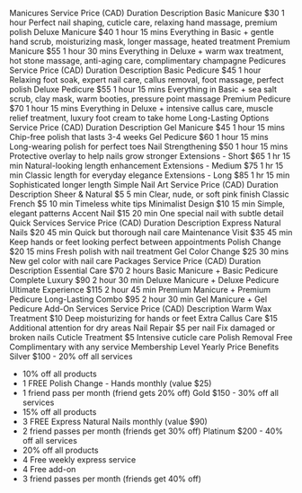 Manicures
Service	Price (CAD)	Duration	Description
Basic Manicure	$30	1 hour	Perfect nail shaping, cuticle care, relaxing hand massage, premium polish
Deluxe Manicure	$40	1 hour 15 mins	Everything in Basic + gentle hand scrub, moisturizing mask, longer massage, heated treatment
Premium Manicure	$55	1 hour 30 mins	Everything in Deluxe + warm wax treatment, hot stone massage, anti-aging care, complimentary champagne
Pedicures
Service	Price (CAD)	Duration	Description
Basic Pedicure	$45	1 hour	Relaxing foot soak, expert nail care, callus removal, foot massage, perfect polish
Deluxe Pedicure	$55	1 hour 15 mins	Everything in Basic + sea salt scrub, clay mask, warm booties, pressure point massage
Premium Pedicure	$70	1 hour 15 mins	Everything in Deluxe + intensive callus care, muscle relief treatment, luxury foot cream to take home
Long-Lasting Options
Service	Price (CAD)	Duration	Description
Gel Manicure	$45	1 hour 15 mins	Chip-free polish that lasts 3-4 weeks
Gel Pedicure	$60	1 hour 15 mins	Long-wearing polish for perfect toes
Nail Strengthening	$50	1 hour 15 mins	Protective overlay to help nails grow stronger
Extensions - Short	$65	1 hr 15 min	Natural-looking length enhancement
Extensions - Medium	$75	1 hr 15 min	Classic length for everyday elegance
Extensions - Long	$85	1 hr 15 min	Sophisticated longer length
Simple Nail Art
Service	Price (CAD)	Duration	Description
Sheer & Natural	$5	5 min	Clear, nude, or soft pink finish
Classic French	$5	10 min	Timeless white tips
Minimalist Design	$10	15 min	Simple, elegant patterns
Accent Nail	$15	20 min	One special nail with subtle detail
Quick Services
Service	Price (CAD)	Duration	Description
Express Natural Nails	$20	45 min	Quick but thorough nail care
Maintenance Visit	$35	45 min	Keep hands or feet looking perfect between appointments
Polish Change	$20	15 mins	Fresh polish with nail treatment
Gel Color Change	$25	30 mins	New gel color with nail care
Packages
Service	Price (CAD)	Duration	Description
Essential Care	$70	2 hours	Basic Manicure + Basic Pedicure
Complete Luxury	$90	2 hour 30 min	Deluxe Manicure + Deluxe Pedicure
Ultimate Experience	$115	2 hour 45 min	Premium Manicure + Premium Pedicure
Long-Lasting Combo	$95	2 hour 30 min	Gel Manicure + Gel Pedicure
Add-On Services
Service	Price (CAD)	Description
Warm Wax Treatment	$10	Deep moisturizing for hands or feet
Extra Callus Care	$15	Additional attention for dry areas
Nail Repair	$5 per nail	Fix damaged or broken nails
Cuticle Treatment	$5	Intensive cuticle care
Polish Removal	Free	Complimentary with any service
Membership
Level	Yearly Price	Benefits
Silver	$100	- 20% off all services
- 10% off all products
- 1 FREE Polish Change - Hands monthly (value $25)
- 1 friend pass per month (friend gets 20% off)
Gold	$150	- 30% off all services
- 15% off all products
- 3 FREE Express Natural Nails monthly (value $90)
- 2 friend passes per month (friends get 30% off)
Platinum	$200	- 40% off all services
- 20% off all products
- 4 Free weekly express service
- 4 Free add-on
- 3 friend passes per month (friends get 40% off)